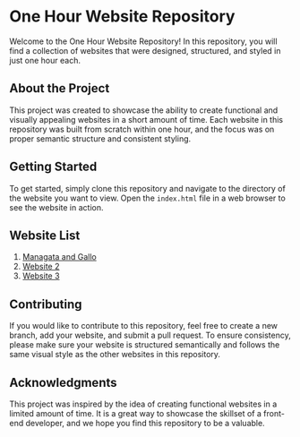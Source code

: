 # One Hour Website Repository

Welcome to the One Hour Website Repository! In this repository, you will find a collection of websites that were designed, structured, and styled in just one hour each. 

## About the Project

This project was created to showcase the ability to create functional and visually appealing websites in a short amount of time. Each website in this repository was built from scratch within one hour, and the focus was on proper semantic structure and consistent styling. 

## Getting Started

To get started, simply clone this repository and navigate to the directory of the website you want to view. Open the `index.html` file in a web browser to see the website in action. 

## Website List

1. [Managata and Gallo](Website1)
2. [Website 2](Website2)
3. [Website 3](Website3)

## Contributing

If you would like to contribute to this repository, feel free to create a new branch, add your website, and submit a pull request. To ensure consistency, please make sure your website is structured semantically and follows the same visual style as the other websites in this repository. 

## Acknowledgments

This project was inspired by the idea of creating functional websites in a limited amount of time. It is a great way to showcase the skillset of a front-end developer, and we hope you find this repository to be a valuable.
